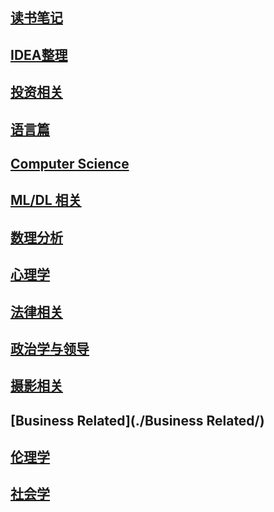 ## [读书笔记](./读书笔记/) 

## [IDEA整理](./IDEA整理/)  

## [投资相关](./投资相关/) 

## [语言篇](./语言篇/) 

## [Computer Science](./CS/) 

## [ML/DL 相关](./ML&DL/) 

## [数理分析](./数理分析/) 

## [心理学](./心理学/) 

## [法律相关](./法律/) 

## [政治学与领导](./政治学与领导/) 

## [摄影相关](./摄影/) 

## [Business Related](./Business Related/) 

## [伦理学](./伦理学/) 

## [社会学](./社会学/) 